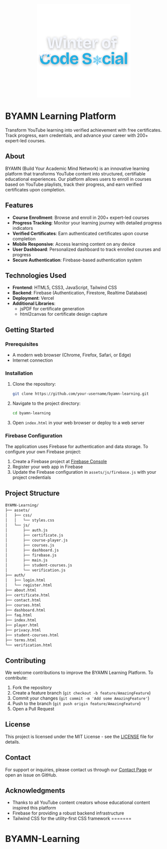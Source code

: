 <p align="center">
  <img src="main.svg" alt="Main" width="300" />
</p>

# BYAMN Learning Platform

Transform YouTube learning into verified achievement with free certificates. Track progress, earn credentials, and advance your career with 200+ expert-led courses.

## About

BYAMN (Build Your Academic Mind Network) is an innovative learning platform that transforms YouTube content into structured, certifiable educational experiences. Our platform allows users to enroll in courses based on YouTube playlists, track their progress, and earn verified certificates upon completion.

## Features

- **Course Enrollment**: Browse and enroll in 200+ expert-led courses
- **Progress Tracking**: Monitor your learning journey with detailed progress indicators
- **Verified Certificates**: Earn authenticated certificates upon course completion
- **Mobile Responsive**: Access learning content on any device
- **User Dashboard**: Personalized dashboard to track enrolled courses and progress
- **Secure Authentication**: Firebase-based authentication system

## Technologies Used

- **Frontend**: HTML5, CSS3, JavaScript, Tailwind CSS
- **Backend**: Firebase (Authentication, Firestore, Realtime Database)
- **Deployment**: Vercel
- **Additional Libraries**:
  - jsPDF for certificate generation
  - html2canvas for certificate design capture

## Getting Started

### Prerequisites

- A modern web browser (Chrome, Firefox, Safari, or Edge)
- Internet connection

### Installation

1. Clone the repository:
   ```bash
   git clone https://github.com/your-username/byamn-learning.git
   ```

2. Navigate to the project directory:
   ```bash
   cd byamn-learning
   ```

3. Open `index.html` in your web browser or deploy to a web server

### Firebase Configuration

The application uses Firebase for authentication and data storage. To configure your own Firebase project:

1. Create a Firebase project at [Firebase Console](https://console.firebase.google.com/)
2. Register your web app in Firebase
3. Update the Firebase configuration in `assets/js/firebase.js` with your project credentials

## Project Structure

```
BYAMN-Learning/
├── assets/
│   ├── css/
│   │   └── styles.css
│   └── js/
│       ├── auth.js
│       ├── certificate.js
│       ├── course-player.js
│       ├── courses.js
│       ├── dashboard.js
│       ├── firebase.js
│       ├── main.js
│       ├── student-courses.js
│       └── verification.js
├── auth/
│   ├── login.html
│   └── register.html
├── about.html
├── certificate.html
├── contact.html
├── courses.html
├── dashboard.html
├── faq.html
├── index.html
├── player.html
├── privacy.html
├── student-courses.html
├── terms.html
└── verification.html
```

## Contributing

We welcome contributions to improve the BYAMN Learning Platform. To contribute:

1. Fork the repository
2. Create a feature branch (`git checkout -b feature/AmazingFeature`)
3. Commit your changes (`git commit -m 'Add some AmazingFeature'`)
4. Push to the branch (`git push origin feature/AmazingFeature`)
5. Open a Pull Request

## License

This project is licensed under the MIT License - see the [LICENSE](LICENSE) file for details.

## Contact

For support or inquiries, please contact us through our [Contact Page](contact.html) or open an issue on GitHub.

## Acknowledgments

- Thanks to all YouTube content creators whose educational content inspired this platform
- Firebase for providing a robust backend infrastructure
- Tailwind CSS for the utility-first CSS framework
=======
# BYAMN-Learning
